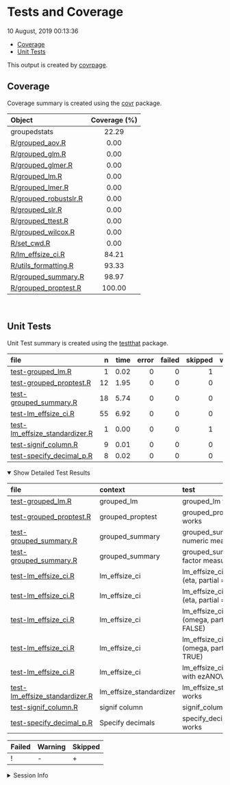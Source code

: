 Tests and Coverage
================
10 August, 2019 00:13:36

  - [Coverage](#coverage)
  - [Unit Tests](#unit-tests)

This output is created by
[covrpage](https://github.com/metrumresearchgroup/covrpage).

## Coverage

Coverage summary is created using the
[covr](https://github.com/r-lib/covr) package.

| Object                                             | Coverage (%) |
| :------------------------------------------------- | :----------: |
| groupedstats                                       |    22.29     |
| [R/grouped\_aov.R](../R/grouped_aov.R)             |     0.00     |
| [R/grouped\_glm.R](../R/grouped_glm.R)             |     0.00     |
| [R/grouped\_glmer.R](../R/grouped_glmer.R)         |     0.00     |
| [R/grouped\_lm.R](../R/grouped_lm.R)               |     0.00     |
| [R/grouped\_lmer.R](../R/grouped_lmer.R)           |     0.00     |
| [R/grouped\_robustslr.R](../R/grouped_robustslr.R) |     0.00     |
| [R/grouped\_slr.R](../R/grouped_slr.R)             |     0.00     |
| [R/grouped\_ttest.R](../R/grouped_ttest.R)         |     0.00     |
| [R/grouped\_wilcox.R](../R/grouped_wilcox.R)       |     0.00     |
| [R/set\_cwd.R](../R/set_cwd.R)                     |     0.00     |
| [R/lm\_effsize\_ci.R](../R/lm_effsize_ci.R)        |    84.21     |
| [R/utils\_formatting.R](../R/utils_formatting.R)   |    93.33     |
| [R/grouped\_summary.R](../R/grouped_summary.R)     |    98.97     |
| [R/grouped\_proptest.R](../R/grouped_proptest.R)   |    100.00    |

<br>

## Unit Tests

Unit Test summary is created using the
[testthat](https://github.com/r-lib/testthat) package.

| file                                                                        |  n | time | error | failed | skipped | warning | icon |
| :-------------------------------------------------------------------------- | -: | ---: | ----: | -----: | ------: | ------: | :--- |
| [test-grouped\_lm.R](testthat/test-grouped_lm.R)                            |  1 | 0.02 |     0 |      0 |       1 |       0 | \+   |
| [test-grouped\_proptest.R](testthat/test-grouped_proptest.R)                | 12 | 1.95 |     0 |      0 |       0 |       0 |      |
| [test-grouped\_summary.R](testthat/test-grouped_summary.R)                  | 18 | 5.74 |     0 |      0 |       0 |       0 |      |
| [test-lm\_effsize\_ci.R](testthat/test-lm_effsize_ci.R)                     | 55 | 6.92 |     0 |      0 |       0 |       0 |      |
| [test-lm\_effsize\_standardizer.R](testthat/test-lm_effsize_standardizer.R) |  1 | 0.00 |     0 |      0 |       1 |       0 | \+   |
| [test-signif\_column.R](testthat/test-signif_column.R)                      |  9 | 0.01 |     0 |      0 |       0 |       0 |      |
| [test-specify\_decimal\_p.R](testthat/test-specify_decimal_p.R)             |  8 | 0.02 |     0 |      0 |       0 |       0 |      |

<details open>

<summary> Show Detailed Test Results </summary>

| file                                                                           | context                   | test                                           | status  |  n | time | icon |
| :----------------------------------------------------------------------------- | :------------------------ | :--------------------------------------------- | :------ | -: | ---: | :--- |
| [test-grouped\_lm.R](testthat/test-grouped_lm.R#L8)                            | grouped\_lm               | grouped\_lm works                              | SKIPPED |  1 | 0.02 | \+   |
| [test-grouped\_proptest.R](testthat/test-grouped_proptest.R#L31)               | grouped\_proptest         | grouped\_proptest works                        | PASS    | 12 | 1.95 |      |
| [test-grouped\_summary.R](testthat/test-grouped_summary.R#L45)                 | grouped\_summary          | grouped\_summary with numeric measures         | PASS    |  9 | 4.19 |      |
| [test-grouped\_summary.R](testthat/test-grouped_summary.R#L106)                | grouped\_summary          | grouped\_summary with factor measures          | PASS    |  9 | 1.55 |      |
| [test-lm\_effsize\_ci.R](testthat/test-lm_effsize_ci.R#L65_L68)                | lm\_effsize\_ci           | lm\_effsize\_ci works (eta, partial = FALSE)   | PASS    | 13 | 3.70 |      |
| [test-lm\_effsize\_ci.R](testthat/test-lm_effsize_ci.R#L186_L189)              | lm\_effsize\_ci           | lm\_effsize\_ci works (eta, partial = TRUE)    | PASS    | 10 | 0.22 |      |
| [test-lm\_effsize\_ci.R](testthat/test-lm_effsize_ci.R#L288_L291)              | lm\_effsize\_ci           | lm\_effsize\_ci works (omega, partial = FALSE) | PASS    | 10 | 0.27 |      |
| [test-lm\_effsize\_ci.R](testthat/test-lm_effsize_ci.R#L400_L403)              | lm\_effsize\_ci           | lm\_effsize\_ci works (omega, partial = TRUE)  | PASS    | 10 | 1.25 |      |
| [test-lm\_effsize\_ci.R](testthat/test-lm_effsize_ci.R#L499)                   | lm\_effsize\_ci           | lm\_effsize\_ci works with ezANOVA             | PASS    | 12 | 1.48 |      |
| [test-lm\_effsize\_standardizer.R](testthat/test-lm_effsize_standardizer.R#L8) | lm\_effsize\_standardizer | lm\_effsize\_standardizer works                | SKIPPED |  1 | 0.00 | \+   |
| [test-signif\_column.R](testthat/test-signif_column.R#L43)                     | signif column             | signif\_column works                           | PASS    |  9 | 0.01 |      |
| [test-specify\_decimal\_p.R](testthat/test-specify_decimal_p.R#L25)            | Specify decimals          | specify\_decimal\_p works                      | PASS    |  8 | 0.02 |      |

| Failed | Warning | Skipped |
| :----- | :------ | :------ |
| \!     | \-      | \+      |

</details>

<details>

<summary> Session Info </summary>

| Field    | Value                            |
| :------- | :------------------------------- |
| Version  | R version 3.6.1 (2019-07-05)     |
| Platform | x86\_64-w64-mingw32/x64 (64-bit) |
| Running  | Windows 10 x64 (build 16299)     |
| Language | English\_United States           |
| Timezone | America/New\_York                |

| Package  | Version |
| :------- | :------ |
| testthat | 2.2.1   |
| covr     | 3.3.0   |
| covrpage | 0.0.70  |

</details>

<!--- Final Status : skipped/warning --->
